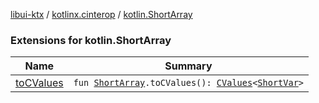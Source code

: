 [libui-ktx](../../index.md) / [kotlinx.cinterop](../index.md) / [kotlin.ShortArray](./index.md)

### Extensions for kotlin.ShortArray

| Name | Summary |
|---|---|
| [toCValues](to-c-values.md) | `fun `[`ShortArray`](https://kotlinlang.org/api/latest/jvm/stdlib/kotlin/-short-array/index.html)`.toCValues(): `[`CValues`](../-c-values/index.md)`<`[`ShortVar`](../-short-var.md)`>` |
